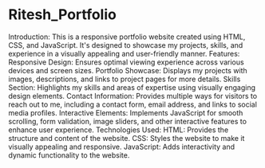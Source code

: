 # Ritesh_Portfolio
Introduction:
This is a responsive portfolio website created using HTML, CSS, and JavaScript. It's designed to showcase my projects, skills, and experience in a visually appealing and user-friendly manner.
Features:
Responsive Design:
Ensures optimal viewing experience across various devices and screen sizes.
Portfolio Showcase:
Displays my projects with images, descriptions, and links to project pages for more details.
Skills Section:
Highlights my skills and areas of expertise using visually engaging design elements.
Contact Information:
Provides multiple ways for visitors to reach out to me, including a contact form, email address, and links to social media profiles.
Interactive Elements:
Implements JavaScript for smooth scrolling, form validation, image sliders, and other interactive features to enhance user experience.
Technologies Used:
HTML:
Provides the structure and content of the website.
CSS:
Styles the website to make it visually appealing and responsive.
JavaScript:
Adds interactivity and dynamic functionality to the website.
